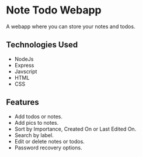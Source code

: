 # Note Todo Webapp
A webapp where you can store your notes and todos.


## Technologies Used


 - NodeJs
 - Express
 - Javscript
 - HTML
 - CSS
 
 ## Features
 
 
 
 - Add todos or notes.
 - Add pics to notes.
 - Sort by Importance, Created On or Last Edited On.
 - Search by label.
 - Edit or delete notes or todos.
 - Password recovery options.

 


